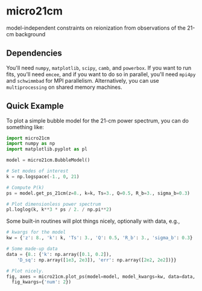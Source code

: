 # micro21cm
model-independent constraints on reionization from observations of the 21-cm background

## Dependencies

You'll need `numpy`, `matplotlib`, `scipy`, `camb`, and `powerbox`. If you want to run fits, you'll need `emcee`, and if you want to do so in parallel, you'll need `mpi4py` and `schwimmbad` for MPI parallelism. Alternatively, you can use `multiprocessing` on shared memory machines.

## Quick Example

To plot a simple bubble model for the 21-cm power spectrum, you can do something
like:

```python
import micro21cm
import numpy as np
import matplotlib.pyplot as pl

model = micro21cm.BubbleModel()

# Set modes of interest
k = np.logspace(-1., 0, 21)

# Compute P(k)
ps = model.get_ps_21cm(z=8., k=k, Ts=3., Q=0.5, R_b=3., sigma_b=0.3)

# Plot dimensionless power spectrum
pl.loglog(k, k**3 * ps / 2. / np.pi**2)
```

Some built-in routines will plot things nicely, optionally with data, e.g.,

```python
# kwargs for the model
kw = {'z': 8., 'k': k, 'Ts': 3., 'Q': 0.5, 'R_b': 3., 'sigma_b': 0.3}

# Some made-up data
data = {8.: {'k': np.array([0.1, 0.2]),
    'D_sq': np.array([1e3, 2e3]), 'err': np.array([2e2, 2e2])}}

# Plot nicely.
fig, axes = micro21cm.plot_ps(model=model, model_kwargs=kw, data=data,
  fig_kwargs={'num': 2})
```
